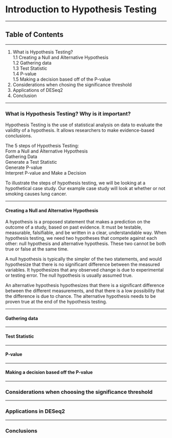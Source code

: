 # Introduction to Hypothesis Testing
---
## Table of Contents
---
1. What is Hypothesis Testing?  
    1.1 Creating a Null and Alternative Hypothesis  
    1.2 Gathering data  
    1.3 Test Statistic  
    1.4 P-value  
    1.5 Making a decision based off of the P-value  
2. Considerations when chosing the significance threshold
3. Applications of DESeq2
4. Conclusion
---
### What is Hypothesis Testing? Why is it important?

Hypothesis Testing is the use of statistical analysis on data to evaluate the validity of a hypothesis. It allows researchers to make evidence-based conclusions. 

The 5 steps of Hypothesis Testing:  
      Form a Null and Alternative Hypothesis  
      Gathering Data  
      Generate a Test Statistic  
      Generate P-value  
      Interpret P-value and Make a Decision  

To illustrate the steps of hypothesis testing, we will be looking at a hypothetical case study. Our example case study will look at whether or not smoking causes lung cancer. 

---

#### Creating a Null and Alternative Hypothesis

A hypothesis is a proposed statement that makes a prediction on the outcome of a study, based on past evidence. It must be testable, measurable, falsifiable, and be written in a clear, understandable way. When hypothesis testing, we need two hypotheses that compete against each other: null hypothesis and alternative hypothesis. These two cannot be both true or false at the same time. 

A null hypothesis is typically the simpler of the two statements, and would hypothesize that there is no significant difference between the measured variables. It hypothesizes that any observed change is due to experimental or testing error. The null hypothesis is usually assumed true. 

An alternative hypothesis hypothesizes that there is a significant difference between the different measurements, and that there is a low possibility that the difference is due to chance. The alternative hypothesis needs to be proven true at the end of the hypothesis testing. 

---

#### Gathering data

---

#### Test Statistic
---

#### P-value

---

#### Making a decision based off the P-value

---

### Considerations when choosing the significance threshold

---

### Applications in DESeq2

---

### Conclusions


